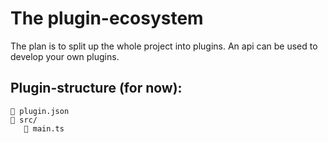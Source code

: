 # The plugin-ecosystem
The plan is to split up the whole project into plugins. An api can be used to develop your own plugins.

## Plugin-structure (for now):
```
📄 plugin.json
📁 src/
   📄 main.ts
```